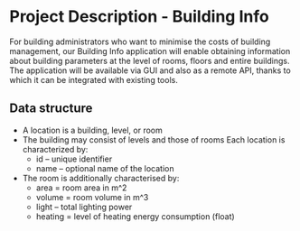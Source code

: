 # Project Description - Building Info

For building administrators who want to minimise the costs of building management, our Building Info application will enable obtaining information about building parameters at the level of rooms, floors and entire buildings. The application will be available via GUI and also as a remote API, thanks to which it can be integrated with existing tools.


## Data structure
- A location is a building, level, or room
- The building may consist of levels and those of rooms
   Each location is characterized by:
   * id – unique identifier
   * name – optional name of the location
- The room is additionally characterised by:
   - area = room area  in m^2
   - volume = room volume in m^3
   - light – total lighting power
   - heating = level of heating energy consumption (float)


